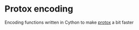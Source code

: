 # Protox encoding
Encoding functions written in Cython to make [protox](https://github.com/sergey-tikhonov/protox) a bit faster